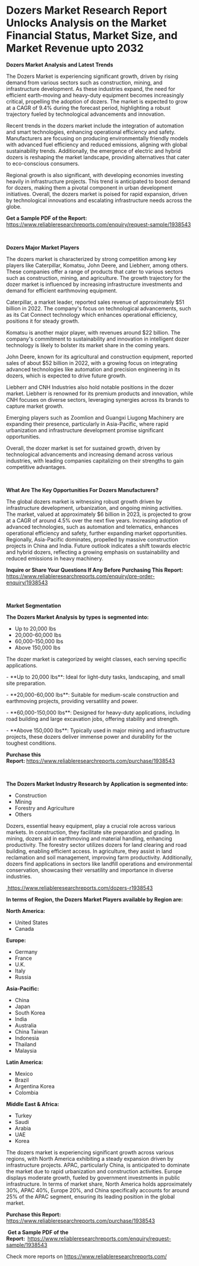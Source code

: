 <p><h1>Dozers Market Research Report Unlocks Analysis on the Market Financial Status, Market Size, and Market Revenue upto 2032</h1></p><p><strong>Dozers Market Analysis and Latest Trends</strong></p>
<p><p>The Dozers Market is experiencing significant growth, driven by rising demand from various sectors such as construction, mining, and infrastructure development. As these industries expand, the need for efficient earth-moving and heavy-duty equipment becomes increasingly critical, propelling the adoption of dozers. The market is expected to grow at a CAGR of 9.4% during the forecast period, highlighting a robust trajectory fueled by technological advancements and innovation.</p><p>Recent trends in the dozers market include the integration of automation and smart technologies, enhancing operational efficiency and safety. Manufacturers are focusing on producing environmentally friendly models with advanced fuel efficiency and reduced emissions, aligning with global sustainability trends. Additionally, the emergence of electric and hybrid dozers is reshaping the market landscape, providing alternatives that cater to eco-conscious consumers.</p><p>Regional growth is also significant, with developing economies investing heavily in infrastructure projects. This trend is anticipated to boost demand for dozers, making them a pivotal component in urban development initiatives. Overall, the dozers market is poised for rapid expansion, driven by technological innovations and escalating infrastructure needs across the globe.</p></p>
<p><strong>Get a Sample PDF of the Report:&nbsp;</strong> <a href="https://www.reliableresearchreports.com/enquiry/request-sample/1938543?utm_campaign=3364&utm_medium=2&utm_source=Github&utm_content=ia&utm_term=10042025&utm_id=dozers">https://www.reliableresearchreports.com/enquiry/request-sample/1938543</a></p>
<p>&nbsp;</p>
<p><strong>Dozers Major Market Players</strong></p>
<p><p>The dozers market is characterized by strong competition among key players like Caterpillar, Komatsu, John Deere, and Liebherr, among others. These companies offer a range of products that cater to various sectors such as construction, mining, and agriculture. The growth trajectory for the dozer market is influenced by increasing infrastructure investments and demand for efficient earthmoving equipment.</p><p>Caterpillar, a market leader, reported sales revenue of approximately $51 billion in 2022. The company's focus on technological advancements, such as its Cat Connect technology which enhances operational efficiency, positions it for steady growth. </p><p>Komatsu is another major player, with revenues around $22 billion. The company's commitment to sustainability and innovation in intelligent dozer technology is likely to bolster its market share in the coming years.</p><p>John Deere, known for its agricultural and construction equipment, reported sales of about $52 billion in 2022, with a growing focus on integrating advanced technologies like automation and precision engineering in its dozers, which is expected to drive future growth.</p><p>Liebherr and CNH Industries also hold notable positions in the dozer market. Liebherr is renowned for its premium products and innovation, while CNH focuses on diverse sectors, leveraging synergies across its brands to capture market growth.</p><p>Emerging players such as Zoomlion and Guangxi Liugong Machinery are expanding their presence, particularly in Asia-Pacific, where rapid urbanization and infrastructure development promise significant opportunities.</p><p>Overall, the dozer market is set for sustained growth, driven by technological advancements and increasing demand across various industries, with leading companies capitalizing on their strengths to gain competitive advantages.</p></p>
<p>&nbsp;</p>
<p><strong>What Are The Key Opportunities For Dozers Manufacturers?</strong></p>
<p><p>The global dozers market is witnessing robust growth driven by infrastructure development, urbanization, and ongoing mining activities. The market, valued at approximately $6 billion in 2023, is projected to grow at a CAGR of around 4.5% over the next five years. Increasing adoption of advanced technologies, such as automation and telematics, enhances operational efficiency and safety, further expanding market opportunities. Regionally, Asia-Pacific dominates, propelled by massive construction projects in China and India. Future outlook indicates a shift towards electric and hybrid dozers, reflecting a growing emphasis on sustainability and reduced emissions in heavy machinery.</p></p>
<p><strong>Inquire or Share Your Questions If Any Before Purchasing This Report:</strong> <a href="https://www.reliableresearchreports.com/enquiry/pre-order-enquiry/1938543?utm_campaign=3364&utm_medium=2&utm_source=Github&utm_content=ia&utm_term=10042025&utm_id=dozers">https://www.reliableresearchreports.com/enquiry/pre-order-enquiry/1938543</a></p>
<p>&nbsp;</p>
<p><strong>Market Segmentation</strong></p>
<p><strong>The Dozers Market Analysis by types is segmented into:</strong></p>
<p><ul><li>Up to 20,000 lbs</li><li>20,000-60,000 lbs</li><li>60,000-150,000 lbs</li><li>Above 150,000 lbs</li></ul></p>
<p><p>The dozer market is categorized by weight classes, each serving specific applications. </p><p>- **Up to 20,000 lbs**: Ideal for light-duty tasks, landscaping, and small site preparation.</p><p>  </p><p>- **20,000-60,000 lbs**: Suitable for medium-scale construction and earthmoving projects, providing versatility and power.</p><p>- **60,000-150,000 lbs**: Designed for heavy-duty applications, including road building and large excavation jobs, offering stability and strength.</p><p>- **Above 150,000 lbs**: Typically used in major mining and infrastructure projects, these dozers deliver immense power and durability for the toughest conditions.</p></p>
<p><strong>Purchase this Report:&nbsp;</strong><a href="https://www.reliableresearchreports.com/purchase/1938543?utm_campaign=3364&utm_medium=2&utm_source=Github&utm_content=ia&utm_term=10042025&utm_id=dozers">https://www.reliableresearchreports.com/purchase/1938543</a></p>
<p>&nbsp;</p>
<p><strong>The Dozers Market Industry Research by Application is segmented into:</strong></p>
<p><ul><li>Construction</li><li>Mining</li><li>Forestry and Agriculture</li><li>Others</li></ul></p>
<p><p>Dozers, essential heavy equipment, play a crucial role across various markets. In construction, they facilitate site preparation and grading. In mining, dozers aid in earthmoving and material handling, enhancing productivity. The forestry sector utilizes dozers for land clearing and road building, enabling efficient access. In agriculture, they assist in land reclamation and soil management, improving farm productivity. Additionally, dozers find applications in sectors like landfill operations and environmental conservation, showcasing their versatility and importance in diverse industries.</p></p>
<p><a href="https://www.reliableresearchreports.com/dozers-r1938543?utm_campaign=3364&utm_medium=2&utm_source=Github&utm_content=ia&utm_term=10042025&utm_id=dozers">&nbsp;https://www.reliableresearchreports.com/dozers-r1938543</a></p>
<p><strong>In terms of Region, the Dozers Market Players available by Region are:</strong></p>
<p>
    <p> <strong> North America: </strong>
        <ul>
            <li>United States</li>
            <li>Canada</li>
        </ul>
        </p> 
    <p> <strong> Europe: </strong>
        <ul>
            <li>Germany</li>
            <li>France</li>
            <li>U.K.</li>
            <li>Italy</li>
            <li>Russia</li>
        </ul>
        </p> 
    <p> <strong> Asia-Pacific: </strong>
        <ul>
            <li>China</li>
            <li>Japan</li>
            <li>South Korea</li>
            <li>India</li>
            <li>Australia</li>
            <li>China Taiwan</li>
            <li>Indonesia</li>
            <li>Thailand</li>
            <li>Malaysia</li>
        </ul>
        </p> 
    <p> <strong> Latin America: </strong>
        <ul>
            <li>Mexico</li>
            <li>Brazil</li>
            <li>Argentina Korea</li>
            <li>Colombia</li>
        </ul>
        </p> 
    <p> <strong> Middle East & Africa: </strong>
        <ul>
            <li>Turkey</li>
            <li>Saudi</li>
            <li>Arabia</li>
            <li>UAE</li>
            <li>Korea</li>
        </ul>
    </p>
    </p>
<p><p>The dozers market is experiencing significant growth across various regions, with North America exhibiting a steady expansion driven by infrastructure projects. APAC, particularly China, is anticipated to dominate the market due to rapid urbanization and construction activities. Europe displays moderate growth, fueled by government investments in public infrastructure. In terms of market share, North America holds approximately 30%, APAC 40%, Europe 20%, and China specifically accounts for around 25% of the APAC segment, ensuring its leading position in the global market.</p></p>
<p><strong>Purchase this Report: </strong><a href="https://www.reliableresearchreports.com/purchase/1938543?utm_campaign=3364&utm_medium=2&utm_source=Github&utm_content=ia&utm_term=10042025&utm_id=dozers">https://www.reliableresearchreports.com/purchase/1938543</a></p>
<p>&nbsp;<strong>Get a Sample PDF of the Report:&nbsp;&nbsp;</strong><a href="https://www.reliableresearchreports.com/enquiry/request-sample/1938543?utm_campaign=3364&utm_medium=2&utm_source=Github&utm_content=ia&utm_term=10042025&utm_id=dozers">https://www.reliableresearchreports.com/enquiry/request-sample/1938543</a></p>
<p><strong></strong></p>
<p>Check more reports on <a href="https://www.reliableresearchreports.com/?utm_campaign=3364&utm_medium=2&utm_source=Github&utm_content=ia&utm_term=10042025&utm_id=dozers">https://www.reliableresearchreports.com/</a></p>